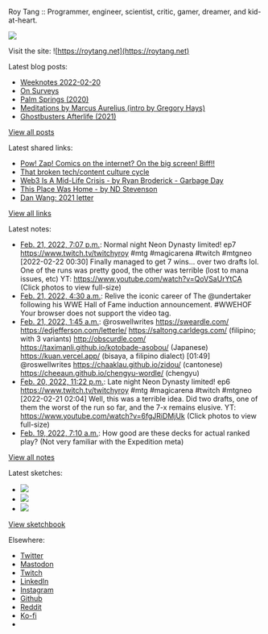 Roy Tang :: Programmer, engineer, scientist, critic, gamer, dreamer, and kid-at-heart.

![](https://roytang.net/static/img/profile.jpg)

Visit the site: ![https://roytang.net](https://roytang.net)

Latest blog posts:

- [Weeknotes 2022-02-20](https://roytang.net/2022/02/weeknotes-02-20/)
- [On Surveys](https://roytang.net/2022/02/on-surveys/)
- [Palm Springs (2020)](https://roytang.net/2022/02/palm-springs/)
- [Meditations by Marcus Aurelius (intro by Gregory Hays)](https://roytang.net/2022/02/meditations/)
- [Ghostbusters Afterlife (2021)](https://roytang.net/2022/02/ghostbusters-afterlife/)

[View all posts](https://roytang.net/blog)

Latest shared links:

- [Pow! Zap! Comics on the internet? On the big screen! Biff!!](https://roytang.net/2022/02/4a8da0672ae6293ece4e8068d24792f0/)
- [That broken tech/content culture cycle](https://roytang.net/2022/02/73d0a9fb1deb5cfb86b5c2bf51e2471e/)
- [Web3 Is A Mid-Life Crisis - by Ryan Broderick - Garbage Day](https://roytang.net/2022/02/df4b6c3bb3da337d11d1eeb097f87426/)
- [This Place Was Home - by ND Stevenson](https://roytang.net/2022/02/668e6bcd045b355fa5b596421c3f74df/)
- [Dan Wang: 2021 letter](https://roytang.net/2022/02/52c3d37234b55dd9c3518dbfbbfba2cf/)

[View all links](https://roytang.net/links)

Latest notes:

- [Feb. 21, 2022, 7:07 p.m.](https://roytang.net/2022/02/1495716824041893888/): Normal night Neon Dynasty limited! ep7 https://www.twitch.tv/twitchyroy #mtg #magicarena #twitch #mtgneo [2022-02-22 00:30] Finally managed to get 7 wins... over two drafts lol. One of the runs was pretty good, the other was terrible (lost to mana issues, etc) YT: https://www.youtube.com/watch?v=QoVSaUrYtCA (Click photos to view full-size)
- [Feb. 21, 2022, 4:30 a.m.](https://roytang.net/2022/02/1495496046373646336/): Relive the iconic career of The @undertaker following his WWE Hall of Fame induction announcement. #WWEHOF Your browser does not support the video tag.
- [Feb. 21, 2022, 1:45 a.m.](https://roytang.net/2022/02/1495454609808060416/): @roswellwrites https://sweardle.com/ https://edjefferson.com/letterle/ https://saltong.carldegs.com/ (filipino; with 3 variants) http://obscurdle.com/ https://taximanli.github.io/kotobade-asobou/ (Japanese) https://kuan.vercel.app/ (bisaya, a filipino dialect) [01:49] @roswellwrites https://chaaklau.github.io/zidou/ (cantonese) https://cheeaun.github.io/chengyu-wordle/ (chengyu)
- [Feb. 20, 2022, 11:22 p.m.](https://roytang.net/2022/02/1495418556783157248/): Late night Neon Dynasty limited! ep6 https://www.twitch.tv/twitchyroy #mtg #magicarena #twitch #mtgneo [2022-02-21 02:04] Well, this was a terrible idea. Did two drafts, one of them the worst of the run so far, and the 7-x remains elusive. YT: https://www.youtube.com/watch?v=6fgJRiDMjUk (Click photos to view full-size)
- [Feb. 19, 2022, 7:10 a.m.](https://roytang.net/2022/02/hxidirm/): How good are these decks for actual ranked play? (Not very familiar with the Expedition meta)

[View all notes](https://roytang.net/notes)

Latest sketches:


- ![](https://roytang.net/media/cache/eb/6d/eb6d42690e16874c36049dccfd32b06d.jpg)
- ![](https://roytang.net/media/cache/6c/d5/6cd5b41f73d41026b3f65beeac28a6af.jpg)
- ![](https://roytang.net/media/cache/e5/da/e5da975ee2fed5a25dba802aa7d5ad1c.jpg)

[View sketchbook](https://roytang.net/albums/sketchbook)


Elsewhere:

- [Twitter](https://twitter.com/roytang)
- [Mastodon](https://mastodon.technology/@roytang)
- [Twitch](https://twitch.tv/twitchyroy)
- [LinkedIn](https://www.linkedin.com/in/roytang)
- [Instagram](https://instagram.com/roytang0400)
- [Github](https://github.com/roytang)
- [Reddit](https://reddit.com/u/hungryroy)
- [Ko-fi](https://ko-fi.com/roytang)
- [](mailto:hello@roytang.net)